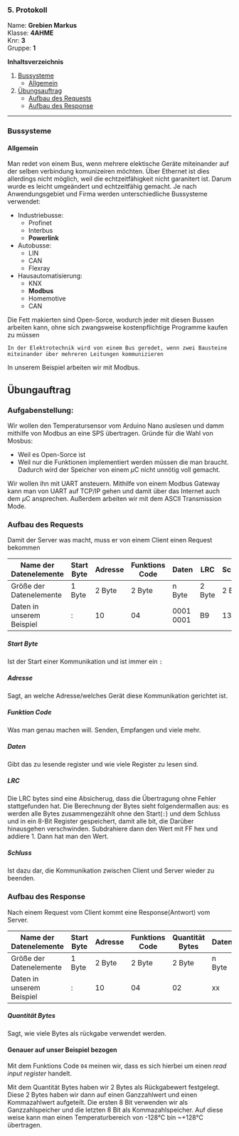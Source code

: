### 5. Protokoll
Name: **Grebien Markus**  
Klasse: **4AHME**  
Knr: **3**  
Gruppe: **1**


**Inhaltsverzeichnis**
 1. [Bussysteme](#Bussysteme)
	 * [Allgemein](#Allgemein)
 2. [Übungsauftrag](#Übungauftrag)
	 * [Aufbau des Requests](#AufbaudesRequests)
	 * [Aufbau des Response](#AufbaudesResponse)
---
### Bussysteme <a name="Bussysteme"></a>
#### Allgemein <a name="Allgemein"></a>
Man redet von einem Bus, wenn mehrere elektische Geräte miteinander auf der selben verbindung komunizeiren möchten. Über Ethernet ist dies allerdings nicht möglich, weil die echtzeitfähigkeit nicht garanitert ist. Darum wurde es leicht umgeändert und echtzeitfähig gemacht. Je nach Anwendungsgebiet und Firma werden unterschiedliche Bussysteme verwendet:
+ Industriebusse:
	+ Profinet
	+ Interbus
	+ **Powerlink**
+ Autobusse:
	+ LIN
	+ CAN
	+ Flexray
+ Hausautomatisierung:
	+ KNX
	+ **Modbus**
	+ Homemotive
	+ CAN
 
Die Fett makierten sind Open-Sorce, wodurch jeder mit diesen Bussen arbeiten kann, ohne sich zwangsweise kostenpflichtige Programme kaufen zu müssen

``In der Elektrotechnik wird von einem Bus geredet, wenn zwei Bausteine miteinander über mehreren Leitungen kommunizieren``

In unserem Beispiel arbeiten wir mit Modbus.

## Übungauftrag <a name="Übungauftrag"></a>
### Aufgabenstellung:
Wir wollen den Temperatursensor vom Arduino Nano auslesen und damm mithilfe von Modbus an eine SPS übertragen.
Gründe für die Wahl von Mosbus:
+ Weil es Open-Sorce ist
+ Weil nur die Funktionen implementiert werden müssen die man braucht. Dadurch wird der Speicher von einem $\mu$C nicht unnötig voll gemacht. 

Wir wollen ihn mit UART ansteuern. Mithilfe von einem Modbus Gateway kann man von UART auf TCP/IP gehen und damit über das Internet auch dem $\mu$C ansprechen. Außerdem arbeiten wir mit dem ASCII Transmission Mode.

### Aufbau des Requests <a name="AufbaudesRequests"></a>

Damit der Server was macht, muss er von einem Client einen Request bekommen

Name der Datenelemente|Start Byte|Adresse|Funktions Code|Daten|LRC|Schluss
-|-|-|-|-|-|-
Größe der Datenelemente|1 Byte|2 Byte|2 Byte|n Byte|2 Byte|2 Byte
Daten in unserem Beispiel|:|10|04|0001 0001|B9|13 10

##### Start Byte
Ist der Start einer Kommunikation und ist immer ein `:`
##### Adresse
Sagt, an welche Adresse/welches Gerät diese Kommunikation gerichtet ist.
##### Funktion Code
Was man genau machen will. Senden, Empfangen und viele mehr. 
##### Daten
Gibt das zu lesende register und wie viele Register zu lesen sind.
##### LRC 
Die LRC bytes sind eine Absicherug, dass die Übertragung ohne Fehler stattgefunden hat. Die Berechnung der Bytes sieht folgendermaßen aus: es werden alle Bytes zusammengezählt ohne den Start(`:`) und dem Schluss und in ein 8-Bit Register gespeichert, damit alle bit, die Darüber hinausgehen verschwinden. Subdrahiere dann den Wert mit FF hex und addiere 1. Dann hat man den Wert. 
##### Schluss
Ist dazu dar, die Kommunikation zwischen Client und Server wieder zu beenden. 

### Aufbau des Response <a name="AufbaudesResponse"></a>

Nach einem Request vom Client kommt eine Response(Antwort) vom Server.

Name der Datenelemente|Start Byte|Adresse|Funktions Code|Quantität Bytes|Daten|LRC|Schluss
-|-|-|-|-|-|-|-
Größe der Datenelemente|1 Byte|2 Byte|2 Byte|2 Byte|n Byte|2 Byte|2 Byte
Daten in unserem Beispiel|:|10|04|02|xx|xx|13 10

##### Quantität Bytes
Sagt, wie viele Bytes als rückgabe verwendet werden.

#### Genauer auf unser Beispiel bezogen
Mit dem Funktions Code `04` meinen wir, dass es sich hierbei um einen *read input register* handelt.

Mit dem Quantität Bytes haben wir 2 Bytes als Rückgabewert festgelegt. Diese 2 Bytes haben wir dann auf einen Ganzzahlwert und einen Kommazahlwert aufgeteilt.
Die ersten 8 Bit verwenden wir als Ganzzahlspeicher und die letzten 8 Bit als Kommazahlspeicher. Auf diese weise kann man einen Temperaturbereich von -128°C bin ~+128°C übertragen.

